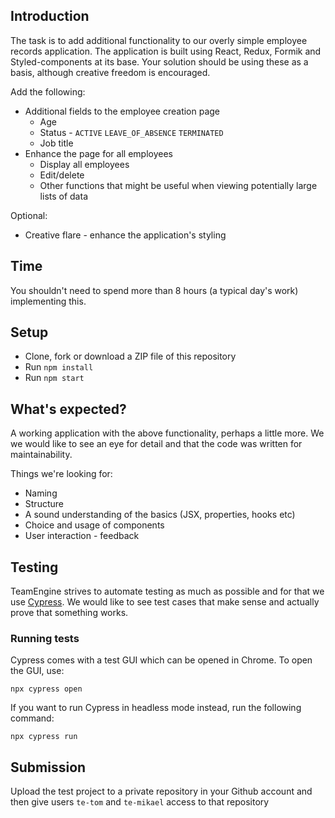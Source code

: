 ## Introduction

The task is to add additional functionality to our overly simple employee records application. The application is built using React, Redux, Formik and Styled-components at its base. Your solution should be using these as a basis, although creative freedom is encouraged.

Add the following:

- Additional fields to the employee creation page
  - Age
  - Status - `ACTIVE` `LEAVE_OF_ABSENCE` `TERMINATED`
  - Job title
- Enhance the page for all employees
  - Display all employees
  - Edit/delete
  - Other functions that might be useful when viewing potentially large lists of data

Optional:

- Creative flare - enhance the application's styling

## Time

You shouldn't need to spend more than 8 hours (a typical day's work) implementing this.

## Setup

- Clone, fork or download a ZIP file of this repository
- Run `npm install`
- Run `npm start`

## What's expected?

A working application with the above functionality, perhaps a little more. We we would like to see an eye for detail and that the code was written for maintainability.

Things we're looking for:

- Naming
- Structure
- A sound understanding of the basics (JSX, properties, hooks etc)
- Choice and usage of components
- User interaction - feedback

## Testing

TeamEngine strives to automate testing as much as possible and for that we use [Cypress](https://www.cypress.io/). We would like to see test cases that make sense and actually prove that something works.

### Running tests

Cypress comes with a test GUI which can be opened in Chrome. To open the GUI, use:
```
npx cypress open
```

If you want to run Cypress in headless mode instead, run the following command:
```
npx cypress run
```

## Submission

Upload the test project to a private repository in your Github account and then give users `te-tom` and `te-mikael` access to that repository
